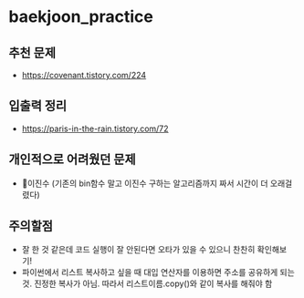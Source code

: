 # baekjoon_practice

## 추천 문제
- https://covenant.tistory.com/224

## 입출력 정리
- https://paris-in-the-rain.tistory.com/72

## 개인적으로 어려웠던 문제
- 🥉이진수 (기존의 bin함수 말고 이진수 구하는 알고리즘까지 짜서 시간이 더 오래걸렸다)

## 주의할점
- 잘 한 것 같은데 코드 실행이 잘 안된다면 오타가 있을 수 있으니 찬찬히 확인해보기!
- 파이썬에서 리스트 복사하고 싶을 때 대입 연산자를 이용하면 주소를 공유하게 되는 것. 진정한 복사가 아님. 따라서 리스트이름.copy()와 같이 복사를 해줘야 함
